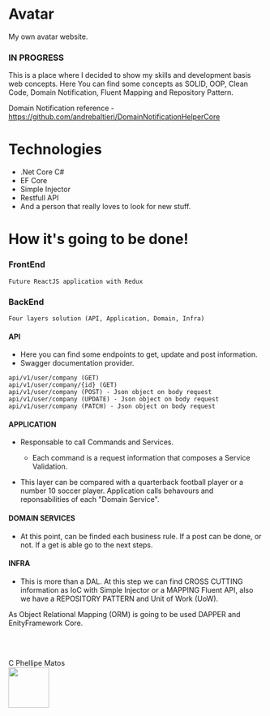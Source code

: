 # Avatar
My own avatar website.
### IN PROGRESS ###

This is a place where I decided to show my skills and development basis web concepts. Here You can find some concepts as SOLID, OOP, Clean Code, Domain Notification, Fluent Mapping and Repository Pattern. 

Domain Notification reference - https://github.com/andrebaltieri/DomainNotificationHelperCore

# Technologies
- .Net Core C#
- EF Core
- Simple Injector
- Restfull API
- And a person that really loves to look for new stuff.

# How it's going to be done!
### FrontEnd
```
Future ReactJS application with Redux
```
### BackEnd
```
Four layers solution (API, Application, Domain, Infra)
```


#### API 
- Here you can find some endpoints to get, update and post information.
- Swagger documentation provider.
```
api/v1/user/company (GET)
api/v1/user/company/{id} (GET)
api/v1/user/company (POST) - Json object on body request
api/v1/user/company (UPDATE) - Json object on body request
api/v1/user/company (PATCH) - Json object on body request
```

#### APPLICATION 
- Responsable to call Commands and Services.
    - Each command is a request information that composes a Service Validation.
    
-  This layer can be compared with a quarterback football player or a number 10 soccer player. Application calls behavours and reponsabilities of each "Domain Service".

#### DOMAIN SERVICES 
- At this point, can be finded each business rule. If a post can be done, or not. If a get is able go to the next steps.

#### INFRA 
- This is more than a DAL. At this step we can find CROSS CUTTING information as IoC with Simple Injector or a MAPPING Fluent API, also we have a REPOSITORY PATTERN and Unit of Work (UoW).

As Object Relational Mapping (ORM) is going to be used DAPPER and EnityFramework Core.


<br><br>

C Phellipe Matos <br>
<img src="https://calendarmedia.blob.core.windows.net/assets/3867334a-8bcc-4f44-9684-3fe63020ec24.png" data-canonical-src="https://calendarmedia.blob.core.windows.net/assets/3867334a-8bcc-4f44-9684-3fe63020ec24.png" width="80"/>
